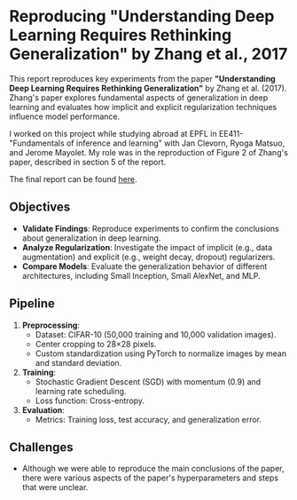 # Reproducing "Understanding Deep Learning Requires Rethinking Generalization" by Zhang et al., 2017

This report reproduces key experiments from the paper **"Understanding Deep Learning Requires Rethinking Generalization"** by Zhang et al. (2017). Zhang's paper explores fundamental aspects of generalization in deep learning and evaluates how implicit and explicit regularization techniques influence model performance.

I worked on this project while studying abroad at EPFL in EE411-"Fundamentals of inference and learning" with Jan Clevorn, Ryoga Matsuo, and Jerome Mayolet. My role was in the reproduction of Figure 2 of Zhang's paper, described in section 5 of the report.

The final report can be found [here](./Reproducibility_Challenge_Rethinking_Generalization_Report.pdf).

## Objectives

- **Validate Findings**: Reproduce experiments to confirm the conclusions about generalization in deep learning.
- **Analyze Regularization**: Investigate the impact of implicit (e.g., data augmentation) and explicit (e.g., weight decay, dropout) regularizers.
- **Compare Models**: Evaluate the generalization behavior of different architectures, including Small Inception, Small AlexNet, and MLP.

## Pipeline

1. **Preprocessing**:
   - Dataset: CIFAR-10 (50,000 training and 10,000 validation images).
   - Center cropping to 28×28 pixels.
   - Custom standardization using PyTorch to normalize images by mean and standard deviation.
2. **Training**:
   - Stochastic Gradient Descent (SGD) with momentum (0.9) and learning rate scheduling.
   - Loss function: Cross-entropy.
3. **Evaluation**:
   - Metrics: Training loss, test accuracy, and generalization error.

## Challenges

- Although we were able to reproduce the main conclusions of the paper, there were various aspects of the paper's hyperparameters and steps that were unclear.



